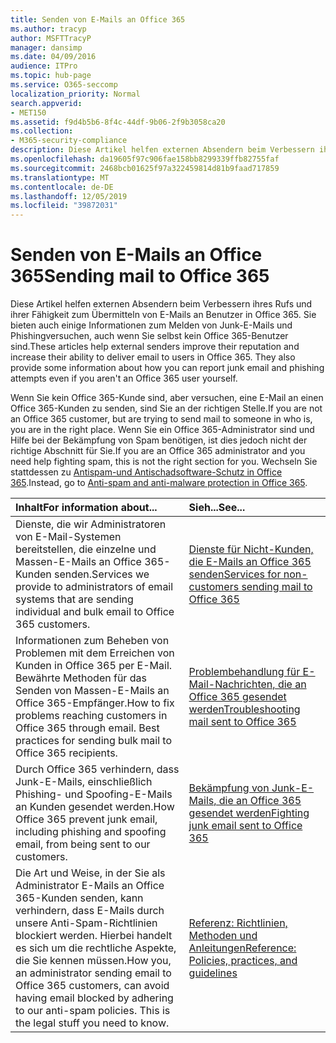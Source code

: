 ```yaml
---
title: Senden von E-Mails an Office 365
ms.author: tracyp
author: MSFTTracyP
manager: dansimp
ms.date: 04/09/2016
audience: ITPro
ms.topic: hub-page
ms.service: O365-seccomp
localization_priority: Normal
search.appverid:
- MET150
ms.assetid: f9d4b5b6-8f4c-44df-9b06-2f9b3058ca20
ms.collection:
- M365-security-compliance
description: Diese Artikel helfen externen Absendern beim Verbessern ihres Rufs und ihrer Fähigkeit zum Übermitteln von E-Mails an Benutzer in Office 365. Sie bieten auch einige Informationen zum Melden von Junk-E-Mails und Phishingversuchen, auch wenn Sie selbst kein Office 365-Benutzer sind.
ms.openlocfilehash: da19605f97c906fae158bb8299339ffb82755faf
ms.sourcegitcommit: 2468bcb01625f97a322459814d81b9faad717859
ms.translationtype: MT
ms.contentlocale: de-DE
ms.lasthandoff: 12/05/2019
ms.locfileid: "39872031"
---
```

# <a name="sending-mail-to-office-365"></a><span data-ttu-id="9db1a-104">Senden von E-Mails an Office 365</span><span class="sxs-lookup"><span data-stu-id="9db1a-104">Sending mail to Office 365</span></span>

<span data-ttu-id="9db1a-p102">Diese Artikel helfen externen Absendern beim Verbessern ihres Rufs und ihrer Fähigkeit zum Übermitteln von E-Mails an Benutzer in Office 365. Sie bieten auch einige Informationen zum Melden von Junk-E-Mails und Phishingversuchen, auch wenn Sie selbst kein Office 365-Benutzer sind.</span><span class="sxs-lookup"><span data-stu-id="9db1a-p102">These articles help external senders improve their reputation and increase their ability to deliver email to users in Office 365. They also provide some information about how you can report junk email and phishing attempts even if you aren't an Office 365 user yourself.</span></span>

<span data-ttu-id="9db1a-107">Wenn Sie kein Office 365-Kunde sind, aber versuchen, eine E-Mail an einen Office 365-Kunden zu senden, sind Sie an der richtigen Stelle.</span><span class="sxs-lookup"><span data-stu-id="9db1a-107">If you are not an Office 365 customer, but are trying to send mail to someone in who is, you are in the right place.</span></span> <span data-ttu-id="9db1a-108">Wenn Sie ein Office 365-Administrator sind und Hilfe bei der Bekämpfung von Spam benötigen, ist dies jedoch nicht der richtige Abschnitt für Sie.</span><span class="sxs-lookup"><span data-stu-id="9db1a-108">If you are an Office 365 administrator and you need help fighting spam, this is not the right section for you.</span></span> <span data-ttu-id="9db1a-109">Wechseln Sie stattdessen zu [Antispam-und Antischadsoftware-Schutz in Office 365](anti-spam-and-anti-malware-protection.md).</span><span class="sxs-lookup"><span data-stu-id="9db1a-109">Instead, go to [Anti-spam and anti-malware protection in Office 365](anti-spam-and-anti-malware-protection.md).</span></span>

|<span data-ttu-id="9db1a-110">**Inhalt**</span><span class="sxs-lookup"><span data-stu-id="9db1a-110">**For information about...**</span></span>|<span data-ttu-id="9db1a-111">**Sieh...**</span><span class="sxs-lookup"><span data-stu-id="9db1a-111">**See...**</span></span>|
|:-----|:-----|
|<span data-ttu-id="9db1a-112">Dienste, die wir Administratoren von E-Mail-Systemen bereitstellen, die einzelne und Massen-E-Mails an Office 365-Kunden senden.</span><span class="sxs-lookup"><span data-stu-id="9db1a-112">Services we provide to administrators of email systems that are sending individual and bulk email to Office 365 customers.</span></span>|[<span data-ttu-id="9db1a-113">Dienste für Nicht-Kunden, die E-Mails an Office 365 senden</span><span class="sxs-lookup"><span data-stu-id="9db1a-113">Services for non-customers sending mail to Office 365</span></span>](services-for-non-customers.md)|
|<span data-ttu-id="9db1a-p104">Informationen zum Beheben von Problemen mit dem Erreichen von Kunden in Office 365 per E-Mail. Bewährte Methoden für das Senden von Massen-E-Mails an Office 365-Empfänger.</span><span class="sxs-lookup"><span data-stu-id="9db1a-p104">How to fix problems reaching customers in Office 365 through email. Best practices for sending bulk mail to Office 365 recipients.</span></span>|[<span data-ttu-id="9db1a-116">Problembehandlung für E-Mail-Nachrichten, die an Office 365 gesendet werden</span><span class="sxs-lookup"><span data-stu-id="9db1a-116">Troubleshooting mail sent to Office 365</span></span>](troubleshooting-mail-sent-to-office-365.md)|
|<span data-ttu-id="9db1a-117">Durch Office 365 verhindern, dass Junk-E-Mails, einschließlich Phishing- und Spoofing-E-Mails an Kunden gesendet werden.</span><span class="sxs-lookup"><span data-stu-id="9db1a-117">How Office 365 prevent junk email, including phishing and spoofing email, from being sent to our customers.</span></span>|[<span data-ttu-id="9db1a-118">Bekämpfung von Junk-E-Mails, die an Office 365 gesendet werden</span><span class="sxs-lookup"><span data-stu-id="9db1a-118">Fighting junk email sent to Office 365</span></span>](fighting-junk-email.md)|
|<span data-ttu-id="9db1a-p105">Die Art und Weise, in der Sie als Administrator E-Mails an Office 365-Kunden senden, kann verhindern, dass E-Mails durch unsere Anti-Spam-Richtlinien blockiert werden. Hierbei handelt es sich um die rechtliche Aspekte, die Sie kennen müssen.</span><span class="sxs-lookup"><span data-stu-id="9db1a-p105">How you, an administrator sending email to Office 365 customers, can avoid having email blocked by adhering to our anti-spam policies. This is the legal stuff you need to know.</span></span>|[<span data-ttu-id="9db1a-121">Referenz: Richtlinien, Methoden und Anleitungen</span><span class="sxs-lookup"><span data-stu-id="9db1a-121">Reference: Policies, practices, and guidelines</span></span>](reference-policies-practices-and-guidelines.md)|
